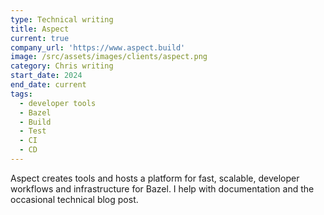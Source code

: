 ```yaml
---
type: Technical writing
title: Aspect
current: true
company_url: 'https://www.aspect.build'
image: /src/assets/images/clients/aspect.png
category: Chris writing
start_date: 2024
end_date: current
tags:
  - developer tools
  - Bazel
  - Build
  - Test
  - CI
  - CD
---
```


Aspect creates tools and hosts a platform for fast, scalable, developer workflows and infrastructure for Bazel. I help with documentation and the occasional technical blog post.
